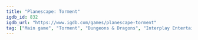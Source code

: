 ```yaml
---
title: "Planescape: Torment"
igdb_id: 832
igdb_url: "https://www.igdb.com/games/planescape-torment"
tag: ["Main game", "Torment", "Dungeons & Dragons", "Interplay Entertainment", "Black Isle Studios", "Puzzle", "Role-playing (RPG)", "Strategy", "Single player", "Bird view / Isometric", "Fantasy", "Drama"]
---
```

